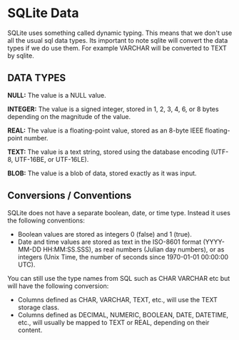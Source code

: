 # SQLite Data

SQLite uses something called dynamic typing. This means that we don't use all the usual sql data types. Its important to note sqlite will convert the data types if we do use them. For example VARCHAR will be converted to TEXT by sqlite.

## DATA TYPES

**NULL:** The value is a NULL value.

**INTEGER:** The value is a signed integer, stored in 1, 2, 3, 4, 6, or 8 bytes depending on the magnitude of the value.

**REAL:** The value is a floating-point value, stored as an 8-byte IEEE floating-point number.

**TEXT:** The value is a text string, stored using the database encoding (UTF-8, UTF-16BE, or UTF-16LE).

**BLOB:** The value is a blob of data, stored exactly as it was input.

## Conversions / Conventions

SQLite does not have a separate boolean, date, or time type. Instead it uses the following conventions:

-   Boolean values are stored as integers 0 (false) and 1 (true).
-   Date and time values are stored as text in the ISO-8601 format (YYYY-MM-DD HH:MM:SS.SSS), as real numbers (Julian day numbers), or as integers (Unix Time, the number of seconds since 1970-01-01 00:00:00 UTC).

You can still use the type names from SQL such as CHAR VARCHAR etc but will have the following conversion:

-   Columns defined as CHAR, VARCHAR, TEXT, etc., will use the TEXT storage class.
-   Columns defined as DECIMAL, NUMERIC, BOOLEAN, DATE, DATETIME, etc., will usually be mapped to TEXT or REAL, depending on their content.
